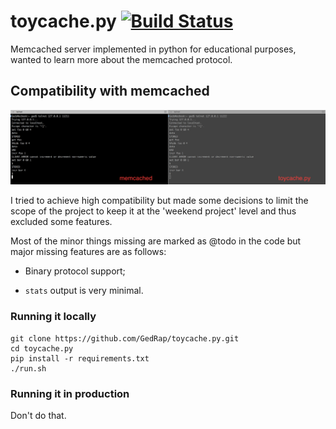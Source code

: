 # toycache.py [![Build Status](https://travis-ci.org/GedRap/toycache.py.svg?branch=master)](https://travis-ci.org/GedRap/toycache.py)

Memcached server implemented in python for educational purposes, wanted to learn more about the memcached protocol.

## Compatibility with memcached

![Screenshot](https://github.com/GedRap/toycache.py/blob/master/screenshots/toycache.png)

I tried to achieve high compatibility but made some decisions to limit
the scope of the project to keep it at the 'weekend project' level and thus excluded some features.

Most of the minor things missing are marked as @todo in the code but major missing features are as follows:

- Binary protocol support;

- `stats` output is very minimal.

### Running it locally

```
git clone https://github.com/GedRap/toycache.py.git
cd toycache.py
pip install -r requirements.txt
./run.sh
```

### Running it in production

Don't do that.
